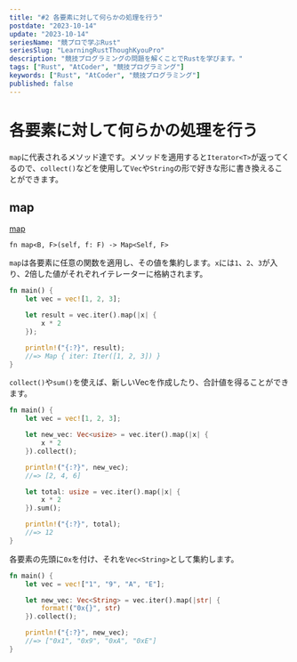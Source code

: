 ```yaml
---
title: "#2 各要素に対して何らかの処理を行う"
postdate: "2023-10-14"
update: "2023-10-14"
seriesName: "競プロで学ぶRust"
seriesSlug: "LearningRustThoughKyouPro"
description: "競技プログラミングの問題を解くことでRustを学びます。"
tags: ["Rust", "AtCoder", "競技プログラミング"]
keywords: ["Rust", "AtCoder", "競技プログラミング"]
published: false
---
```


# 各要素に対して何らかの処理を行う

`map`に代表されるメソッド達です。メソッドを適用すると`Iterator<T>`が返ってくるので、`collect()`などを使用して`Vec`や`String`の形で好きな形に書き換えることができます。

## map

[map](https://doc.rust-lang.org/std/iter/trait.Iterator.html#method.map)

`fn map<B, F>(self, f: F) -> Map<Self, F>`

`map`は各要素に任意の関数を適用し、その値を集約します。`x`には`1`、`2`、`3`が入り、2倍した値がそれぞれイテレーターに格納されます。

```rust
fn main() {
    let vec = vec![1, 2, 3];

    let result = vec.iter().map(|x| {
        x * 2
    });

    println!("{:?}", result);
    //=> Map { iter: Iter([1, 2, 3]) }
}
```

`collect()`や`sum()`を使えば、新しいVecを作成したり、合計値を得ることができます。

```rust
fn main() {
    let vec = vec![1, 2, 3];

    let new_vec: Vec<usize> = vec.iter().map(|x| {
        x * 2
    }).collect();

    println!("{:?}", new_vec);
    //=> [2, 4, 6]

    let total: usize = vec.iter().map(|x| {
        x * 2
    }).sum();

    println!("{:?}", total);
    //=> 12
}
```

各要素の先頭に`0x`を付け、それを`Vec<String>`として集約します。

```rust
fn main() {
    let vec = vec!["1", "9", "A", "E"];

    let new_vec: Vec<String> = vec.iter().map(|str| {
        format!("0x{}", str)
    }).collect();

    println!("{:?}", new_vec);
    //=> ["0x1", "0x9", "0xA", "0xE"]
}
```
